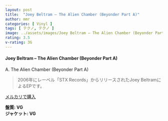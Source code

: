 ```yaml
---
layout: post
title:  "Joey Beltram – The Alien Chamber (Beyonder Part A)"
author: mmr
categories: [ Vinyl ]
tags: [ テクノ, テクノ ]
image: ../assets/images/Joey Beltram – The Alien Chamber (Beyonder Part A).jpg
rating: 3.5
v-rating: 3G
---
```


#### Joey Beltram – The Alien Chamber (Beyonder Part A)

A. The Alien Chamber (Beyonder Part A)

> 2006年にレーベル「STX Records」からリリースされたJoey BeltramによるEPです。


[メルカリで購入](https://jp.mercari.com/item/m50569703435)

<div class="mt-4 mb-4 d-flex align-items-center">
<strong class="mr-1">盤質: VG</strong>
</div>
<div class="mt-4 mb-4 d-flex align-items-center">
<strong class="mr-1">ジャケット: VG</strong>
</div>

